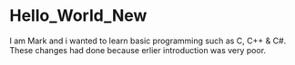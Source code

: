 # Hello_World_New


I am Mark and i wanted to learn basic programming such as C, C++ & C#.
These changes had done because erlier introduction was very poor.
